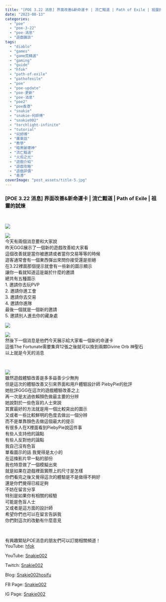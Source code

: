 ```yaml
---
title: "[POE 3.22 消息] 界面改善&新命運卡 | 流亡黯道 | Path of Exile | 祖靈的試煉"
date: "2023-08-13"
categories: 
  - "poe"
  - "poe-3-22"
  - "poe-消息"
  - "遊戲雜談"
tags: 
  - "diablo"
  - "games"
  - "game荒精選"
  - "gaming"
  - "guide"
  - "hfok"
  - "path-of-exile"
  - "pathofexile"
  - "poe"
  - "poe-update"
  - "poe-更新"
  - "poe-消息"
  - "poe2"
  - "poe香港"
  - "snakie"
  - "snakie-何師傅"
  - "snakie002"
  - "torchlight-infinite"
  - "tutorial"
  - "何師傅"
  - "廣東話"
  - "教學"
  - "暗黑破壞神"
  - "流亡黯道"
  - "火炬之光"
  - "遊戲介紹"
  - "遊戲攻略"
  - "遊戲評價"
  - "香港"
coverImage: "post_assets/title-5.jpg"
---
```


### \[POE 3.22 消息\] 界面改善&新命運卡 | 流亡黯道 | Path of Exile | 祖靈的試煉

  
   

  
![](post_assets/title-5-1024x576.jpg)  

  
![](post_assets/0000-界面改善-1024x576.png)  
今天有兩個消息要和大家說  
昨天GGG展示了一個新的遊戲改善給大家看  
這個改善就是當你被邀請或者當你交易等等的時候  
遊客通常會有一個東西彈出來問你接受還是拒絕  
在3.22裡面那個提示就會有一些新的圖示顯示  
讓你一看就知道這是屬於什麼的邀請  
總共有五種圖示  
1\. 邀請你去玩PVP  
2\. 邀請你進工會  
3\. 邀請你去交易  
4\. 邀請你進隊  
最後一個就是一個新的邀請  
5\. 邀請別人進去你的藏身處  

  
![](post_assets/0051-1-界面改善被批評.png)  

  
![](post_assets/0039-新命運卡.png)  
然後下一個消息是他們今天展示給大家看一個新的命運卡  
這張The Fortunate需要集齊12張之後就可以換到兩顆Divine Orb 神聖石  
以上就是今天的消息  

  
   

  
![](post_assets/0051-2-界面改善被批評-1024x576.jpg)  
雖然遊戲體驗改善是多多益善少少無拘  
但是這次的體驗改善又引來界面和用戶體驗設計師 PiebyPie的批評  
她批評GGG在這次的遊戲體驗改善之上  
再一次是太過依賴顏色做最主要的分辨  
她說對於一些色盲的人士來說  
其實最好的方法就是用一個比較突出的圖示  
又或者一些比較鮮明的色度去做出一個分辨  
而不是單靠顏色去做這個最大的提示  
有很多人在X裡面看到PiebyPie說這件事  
有些人支持他的論點  
有些人反對他的論點  
我自己沒有色盲  
單看圖示的話 我覺得是太小的  
在這條影片早一點的部份  
我也特意做了一個模擬出來  
就是如果在遊戲裡面實際上的尺寸是怎樣  
你們看完之後又覺得這次的體驗是不是做得不夠好  
還是你們覺得已經足夠  
不妨在留言分享  
特別是如果你有相關的經驗  
可能是色盲人士  
又或者是這方面的設計師  
希望你們也可以在留言告訴我  
你們對這次的改動有什麼意見  

  
   

  
有興趣緊貼POE消息的朋友們可以訂閱相關頻道！  
YouTube: [hfok](https://www.youtube.com/channel/UC2m4uqcEr8pIxkO6odaDHjw/)  

  
  

  
  
YouTube: [Snakie002](https://www.youtube.com/c/Snakie002/)  

  
Twitch: [Snakie002](https://www.twitch.tv/snakie002/)  

  
Blog: [Snakie002hosifu](https://snakie002hosifu.blog/)  

  
FB Page: [Snakie002](https://www.facebook.com/Snakie002/)  

  
IG Page: [Snakie002](https://www.instagram.com/snakie002/)
